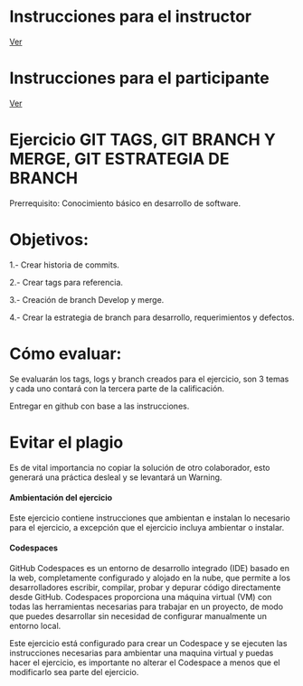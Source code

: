 # **Instrucciones para el instructor**
[Ver](Instrucciones/Readme_instructor.md)


# **Instrucciones para el participante**
[Ver](Instrucciones/Readme_participante.md)



# Ejercicio GIT TAGS, GIT BRANCH Y MERGE, GIT ESTRATEGIA DE BRANCH 

Prerrequisito: Conocimiento básico en desarrollo de software.

# **Objetivos:**
1.- Crear historia de commits.

2.- Crear tags para referencia. 

3.- Creación de branch Develop y merge.

4.- Crear la estrategia de branch para desarrollo, requerimientos y defectos.

# **Cómo evaluar:**
Se evaluarán los tags, logs y branch creados para el ejercicio, son 3 temas y cada uno contará con la tercera parte de la calificación.

Entregar en github con base a las instrucciones.

# Evitar el plagio
Es de vital importancia no copiar la solución de otro colaborador, esto generará una práctica desleal y se levantará un Warning.


#### Ambientación del ejercicio 
Este ejercicio contiene instrucciones que ambientan e instalan lo necesario para el ejercicio, a excepción que el ejercicio incluya ambientar o instalar.


#### Codespaces

GitHub Codespaces es un entorno de desarrollo integrado (IDE) basado en la web, completamente configurado y alojado en la nube, que permite a los desarrolladores escribir, compilar, probar y depurar código directamente desde GitHub. Codespaces proporciona una máquina virtual (VM) con todas las herramientas necesarias para trabajar en un proyecto, de modo que puedes desarrollar sin necesidad de configurar manualmente un entorno local.

Este ejercicio está configurado para crear un Codespace y se ejecuten las instrucciones necesarias para ambientar una maquina virtual y puedas hacer el ejercicio, es importante no alterar el Codespace a menos que el modificarlo sea parte del ejercicio.
